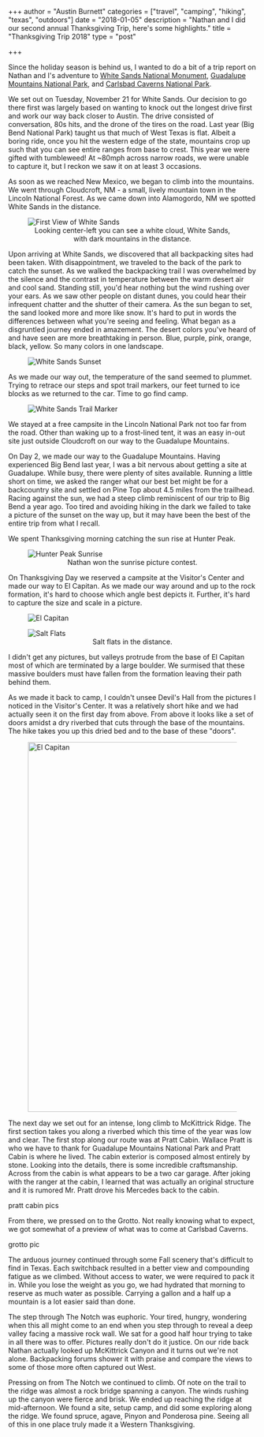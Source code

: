 +++
author = "Austin Burnett"
categories = ["travel", "camping", "hiking", "texas", "outdoors"]
date = "2018-01-05"
description = "Nathan and I did our second annual Thanksgiving Trip, here's some highlights."
title = "Thanksgiving Trip 2018"
type = "post"

+++

Since the holiday season is behind us, I wanted to do a bit of a trip report on Nathan and I's adventure to [White Sands National Monument](https://www.nps.gov/whsa/index.htm), [Guadalupe Mountains National Park](https://www.nps.gov/gumo/index.htm), and [Carlsbad Caverns National Park](https://www.nps.gov/cave/index.htm).

We set out on Tuesday, November 21 for White Sands. Our decision to go there first was largely based on wanting to knock out the longest drive first and work our way back closer to Austin. The drive consisted of conversation, 80s hits, and the drone of the tires on the road. Last year (Big Bend National Park) taught us that much of West Texas is flat. Albeit a boring ride, once you hit the western edge of the state, mountains crop up such that you can see entire ranges from base to crest. This year we were gifted with tumbleweed! At ~80mph across narrow roads, we were unable to capture it, but I reckon we saw it on at least 3 occasions.

As soon as we reached New Mexico, we began to climb into the mountains. We went through Cloudcroft, NM - a small, lively mountain town in the Lincoln National Forest. As we came down into Alamogordo, NM we spotted White Sands in the distance.

<figure>
  <img src="/img/thanksgiving/DSC00148.JPG" alt="First View of White Sands">
  <figcaption style="text-align: center;">Looking center-left you can see a white cloud, White Sands, with dark mountains in the distance.</figcaption>
</figure>

Upon arriving at White Sands, we discovered that all backpacking sites had been taken. With disappointment, we traveled to the back of the park to catch the sunset. As we walked the backpacking trail I was overwhelmed by the silence and the contrast in temperature between the warm desert air and cool sand. Standing still, you'd hear nothing but the wind rushing over your ears. As we saw other people on distant dunes, you could hear their infrequent chatter and the shutter of their camera. As the sun began to set, the sand looked more and more like snow. It's hard to put in words the differences between what you're seeing and feeling. What began as a disgruntled journey ended in amazement. The desert colors you've heard of and have seen are more breathtaking in person. Blue, purple, pink, orange, black, yellow. So many colors in one landscape.

<figure>
  <img src="/img/thanksgiving/DSC00198.JPG" alt="White Sands Sunset">
</figure>

As we made our way out, the temperature of the sand seemed to plummet. Trying to retrace our steps and spot trail markers, our feet turned to ice blocks as we returned to the car. Time to go find camp.

<figure>
  <img src="/img/thanksgiving/DSC00205.JPG" alt="White Sands Trail Marker">
</figure>

We stayed at a free campsite in the Lincoln National Park not too far from the road. Other than waking up to a frost-lined tent, it was an easy in-out site just outside Cloudcroft on our way to the Guadalupe Mountains.

On Day 2, we made our way to the Guadalupe Mountains. Having experienced Big Bend last year, I was a bit nervous about getting a site at Guadalupe. While busy, there were plenty of sites available. Running a little short on time, we asked the ranger what our best bet might be for a backcountry site and settled on Pine Top about 4.5 miles from the trailhead. Racing against the sun, we had a steep climb reminiscent of our trip to Big Bend a year ago. Too tired and avoiding hiking in the dark we failed to take a picture of the sunset on the way up, but it may have been the best of the entire trip from what I recall.

We spent Thanksgiving morning catching the sun rise at Hunter Peak.

<figure>
  <img src="/img/thanksgiving/IMG_4130.JPG" alt="Hunter Peak Sunrise">
  <figcaption style="text-align: center;">Nathan won the sunrise picture contest.</figcaption>
</figure>

On Thanksgiving Day we reserved a campsite at the Visitor's Center and made our way to El Capitan. As we made our way around and up to the rock formation, it's hard to choose which angle best depicts it. Further, it's hard to capture the size and scale in a picture.

<figure>
  <img src="/img/thanksgiving/DSC00301.JPG" alt="El Capitan">
</figure>

<figure>
  <img src="/img/thanksgiving/DSC00294.JPG" alt="Salt Flats">
  <figcaption style="text-align: center;">Salt flats in the distance.</figcaption>
</figure>

I didn't get any pictures, but valleys protrude from the base of El Capitan most of which are terminated by a large boulder. We surmised that these massive boulders must have fallen from the formation leaving their path behind them.

As we made it back to camp, I couldn't unsee Devil's Hall from the pictures I noticed in the Visitor's Center. It was a relatively short hike and we had actually seen it on the first day from above. From above it looks like a set of doors amidst a dry riverbed that cuts through the base of the mountains. The hike takes you up this dried bed and to the base of these "doors".

<figure>
  <img style="image-orientation: from-image; margin: auto;display: block;" height="750" src="/img/thanksgiving/DSC00321.JPG" alt="El Capitan">
</figure>

The next day we set out for an intense, long climb to McKittrick Ridge. The first section takes you along a riverbed which this time of the year was low and clear. The first stop along our route was at Pratt Cabin. Wallace Pratt is who we have to thank for Guadalupe Mountains National Park and Pratt Cabin is where he lived. The cabin exterior is composed almost entirely by stone. Looking into the details, there is some incredible craftsmanship. Across from the cabin is what appears to be a two car garage. After joking with the ranger at the cabin, I learned that was actually an original structure and it is rumored Mr. Pratt drove his Mercedes back to the cabin.

pratt cabin pics

From there, we pressed on to the Grotto. Not really knowing what to expect, we got somewhat of a preview of what was to come at Carlsbad Caverns.

grotto pic

The arduous journey continued through some Fall scenery that's difficult to find in Texas. Each switchback resulted in a better view and compounding fatigue as we climbed. Without access to water, we were required to pack it in. While you lose the weight as you go, we had hydrated that morning to reserve as much water as possible. Carrying a gallon and a half up a mountain is a lot easier said than done.

The step through The Notch was euphoric. Your tired, hungry, wondering when this all might come to an end when you step through to reveal a deep valley facing a massive rock wall. We sat for a good half hour trying to take in all there was to offer. Pictures really don't do it justice. On our ride back Nathan actually looked up McKittrick Canyon and it turns out we're not alone. Backpacking forums shower it with praise and compare the views to some of those more often captured out West.

Pressing on from The Notch we continued to climb. Of note on the trail to the ridge was almost a rock bridge spanning a canyon. The winds rushing up the canyon were fierce and brisk. We ended up reaching the ridge at mid-afternoon. We found a site, setup camp, and did some exploring along the ridge. We found spruce, agave, Pinyon and Ponderosa pine. Seeing all of this in one place truly made it a Western Thanksgiving.
